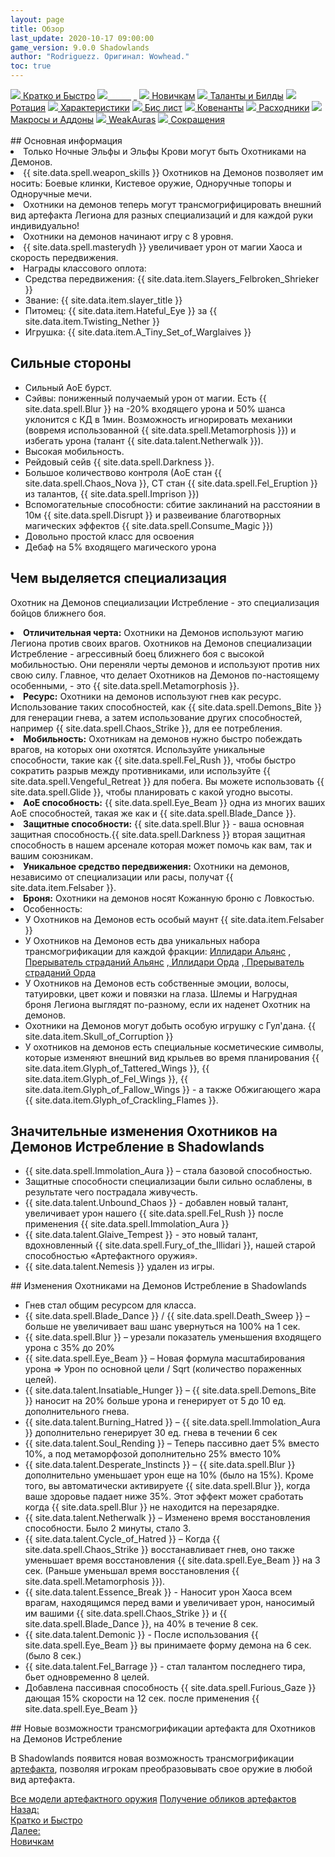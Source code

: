 ```yaml
---
layout: page
title: Обзор
last_update: 2020-10-17 09:00:00
game_version: 9.0.0 Shadowlands
author: "Rodriguezz. Оригинал: Wowhead."
toc: true
---
```


<div id="smooth-nav-outer">
<a href="{{ site.url }}/guide/havoc/quick_faq.html"><img src="https://wow.zamimg.com/images/wow/icons/medium/wow_token01.jpg"> Кратко и Быстро</a>
<a href="{{ site.url }}/guide/havoc/overview.html"><img src="https://wow.zamimg.com/images/wow/icons/medium/inv_misc_spyglass_02.jpg"><span style="color: white;"> Обзор</span></a>
<a href="{{ site.url }}/guide/havoc/beginners.html"><img src="https://wow.zamimg.com/images/wow/icons/medium/spell_lifegivingseed.jpg"> Новичкам</a>
<a href="{{ site.url }}/guide/havoc/talent-builds.html"><img src="https://wow.zamimg.com/images/wow/icons/medium/ability_marksmanship.jpg"> Таланты и Билды</a>
<a href="{{ site.url }}/guide/havoc/rotation-priority.html"><img src="https://wow.zamimg.com/images/wow/icons/medium/wow_token01.jpg"> Ротация</a>
<a href="{{ site.url }}/guide/havoc/stats.html"><img src="https://wow.zamimg.com/images/wow/icons/medium/inv_inscription_80_warscroll_intellect.jpg"> Характеристики</a>
<a href="{{ site.url }}/guide/havoc/gear.html"><img src="https://wow.zamimg.com/images/wow/icons/medium/inv_chest_chain_03.jpg"> Бис лист</a>
<a href="{{ site.url }}/guide/havoc/covenant.html"><img src="https://wow.zamimg.com/images/wow/icons/medium/wow_token01.jpg"> Ковенанты</a>
<a href="{{ site.url }}/guide/havoc/consumables.html"><img src="https://wow.zamimg.com/images/wow/icons/medium/inv_potion_92.jpg"> Расходники</a>
<a href="{{ site.url }}/guide/havoc/macros-addons.html"><img src="https://wow.zamimg.com/images/wow/icons/medium/inv_eng_gearspringparts.jpg"> Макросы и Аддоны</a>
<a href="{{ site.url }}/guide/havoc/weakauras.html"><img src="https://wow.zamimg.com/images/wow/icons/medium/spell_holy_auramastery.jpg"> WeakAuras</a>
<a href="{{ site.url }}/guide/havoc/common-terms.html"><img src="https://wow.zamimg.com/images/wow/icons/medium/ui_chat.jpg"> Сокращения</a>
</div>
<br>
## Основная информация
	   
 <li> Только Ночные Эльфы и Эльфы Крови могут быть Охотниками на Демонов.</li>
 <li> {{ site.data.spell.weapon_skills }} Охотников на Демонов позволяет им носить: Боевые клинки, Кистевое оружие, Одноручные топоры и Одноручные мечи.</li>
 <li> Охотники на демонов теперь могут трансмогрифицировать внешний вид артефакта Легиона для разных специализаций и для каждой руки индивидуально!</li>
 <li> Охотники на демонов начинают игру с 8 уровня.</li>
 <li> {{ site.data.spell.masterydh }} увеличивает урон от магии Хаоса и скорость передвижения.</li>
 <li> Награды классового оплота:
            <ul>
                <li>Средства передвижения: {{ site.data.item.Slayers_Felbroken_Shrieker }}</li>
                <li class="asc-apl" style="display:none;"></li>
                <li>Звание: {{ site.data.item.slayer_title }}</li>
                <li class="se-apl" style="display: none;"></li>
				<li>Питомец: {{ site.data.item.Hateful_Eye }} за {{ site.data.item.Twisting_Nether }}</li>
                <li class="asc-apl" style="display:none;"></li>
                <li>Игрушка: {{ site.data.item.A_Tiny_Set_of_Warglaives }}</li>
                <li class="se-apl" style="display: none;"></li>
            </ul>
        </li>	

## Сильные стороны 
 
* Сильный АоЕ бурст.
* Сэйвы: пониженный получаемый урон от магии. Есть {{ site.data.spell.Blur }} на -20% входящего урона и 50% шанса уклонится с КД в 1мин. Возможность игнорировать механики (вовремя использованной {{ site.data.spell.Metamorphosis }}) и избегать урона (талант {{ site.data.talent.Netherwalk }}).
* Высокая мобильность.
* Рейдовый сейв {{ site.data.spell.Darkness }}.
* Большое количествово контроля (АоЕ стан {{ site.data.spell.Chaos_Nova }}, СТ стан {{ site.data.spell.Fel_Eruption }} из талантов, {{ site.data.spell.Imprison }}) 
* Вспомогательные способности: сбитие заклинаний на расстоянии в 10м {{ site.data.spell.Disrupt }} и развеивание благотворных магических эффектов {{ site.data.spell.Consume_Magic }})
* Довольно простой класс для освоения
* Дебаф на 5% входящего магического урона 

## Чем выделяется специализация

Охотник на Демонов специализации Истребление - это специализация бойцов ближнего боя. 

<li> <b>Отличительная черта:</b> Охотники на Демонов используют магию Легиона против своих врагов. 
Охотников на Демонов специализации Истребление - агрессивный боец ближнего боя с высокой мобильностью. 
Они переняли черты демонов и используют против них свою силу. 
Главное, что делает Охотников на Демонов по-настоящему особенными, - это {{ site.data.spell.Metamorphosis }}.</li>
<li> <b>Ресурс:</b> Охотники на демонов используют гнев как ресурс. Использование таких способностей, 
как {{ site.data.spell.Demons_Bite }} для генерации гнева, а затем использование других способностей, например {{ site.data.spell.Chaos_Strike }}, для ее потребления. </li>
<li> <b>Мобильность:</b> Охотникам на демонов нужно быстро побеждать врагов, на которых они охотятся. 
Используйте уникальные способности, такие как {{ site.data.spell.Fel_Rush }}, чтобы быстро сократить разрыв между противниками, 
или используйте {{ site.data.spell.Vengeful_Retreat }} для побега. 
Вы можете использовать {{ site.data.spell.Glide }}, чтобы планировать с какой угодно высоты.</li>
<li> <b>АоЕ способность:</b> {{ site.data.spell.Eye_Beam }} одна из многих ваших АоЕ способностей, такая же как и {{ site.data.spell.Blade_Dance }}.</li>
<li> <b>Защитные способности:</b> {{ site.data.spell.Blur }} - ваша основная защитная способность.{{ site.data.spell.Darkness }} 
вторая защитная способность в нашем арсенале которая может помочь как вам, так и вашим союзникам.</li>
<li> <b>Уникальное средство передвижения:</b> Охотники на демонов, независимо от специализации или расы, получат {{ site.data.item.Felsaber }}.</li>
<li> <b>Броня:</b> Охотники на демонов носят Кожанную броню с Ловкостью.</li>
<li> Особенность:
            <ul>
                <li> У Охотников на Демонов есть особый маунт {{ site.data.item.Felsaber }}</li>
                <li class="asc-apl" style="display:none;"></li>
                <li> У Охотников на Демонов есть два уникальных набора трансмогрификации для каждой фракции: <a href="https://www.wowhead.com/dressing-room#mmzb0zH89Vz9c8gi3808CiB87cCiH87VCiJ808CiF808CiO808CiC808CiK87V" target="blank"> Иллидари Альянс</a>
				,<a href="https://www.wowhead.com/dressing-room#mm0z0zH89s8D2p808BME87cBMB87VBMg808BMD808BMv808BMl808BMC87V" target="blank"> Прерыватель страданий Альянс</a>
				,<a href="https://www.wowhead.com/dressing-room#mazb0zH89Vz9c87MghM87cgh7ogi5808ghz808gi6808gi4808ghc87V" target="blank"> Иллидари Орда</a>
				,<a href="https://www.wowhead.com/dressing-room#ma0z0zH89s8FFX808Cix87cCit87VCig808Cie808Civ808CiE808Cil87V" target="blank"> Прерыватель страданий Орда</a>
				</li>
                <li class="se-apl" style="display: none;"></li>
				<li> У Охотников на Демонов есть собственные эмоции, волосы, татуировки, цвет кожи и повязки на глаза.
				Шлемы и Нагрудная броня Легиона выглядят по-разному, если их наденет Охотник на демонов.</li>
                <li class="asc-apl" style="display:none;"></li>
                <li> Охотники на Демонов могут добыть особую игрушку с Гул'дана. {{ site.data.item.Skull_of_Corruption }}</li>
                <li class="se-apl" style="display: none;"></li>
				<li> У охотников на демонов есть специальные косметические символы, которые изменяют внешний вид крыльев во время планирования 
				{{ site.data.item.Glyph_of_Tattered_Wings }},
				{{ site.data.item.Glyph_of_Fel_Wings }},
				{{ site.data.item.Glyph_of_Fallow_Wings }} - а также Обжигающего жара {{ site.data.item.Glyph_of_Crackling_Flames }}.</li>
            </ul>
        </li>

## Значительные изменения Охотников на Демонов Истребление в Shadowlands
<ul>
<li> {{ site.data.spell.Immolation_Aura }} – стала базовой способностью.</li>
<li> Защитные способности специализации были сильно ослаблены, в результате чего пострадала живучесть.</li>
<li> {{ site.data.talent.Unbound_Chaos }} - добавлен новый талант, увеличивает урон нашего {{ site.data.spell.Fel_Rush }} после применения {{ site.data.spell.Immolation_Aura }}</li>
<li> {{ site.data.talent.Glaive_Tempest }} - это новый талант, вдохновленный {{ site.data.spell.Fury_of_the_Illidari }}, нашей старой способностью «Артефактного оружия».</li>
<li> {{ site.data.talent.Nemesis }} удален из игры.</li>
</ul>
## Изменения Охотниками на Демонов Истребление в Shadowlands
<ul>
<li> Гнев стал общим ресурсом для класса.</li>
<li> {{ site.data.spell.Blade_Dance }} / {{ site.data.spell.Death_Sweep }} – больше не увеличивает ваш шанс увернуться на 100% на 1 сек.</li>
<li> {{ site.data.spell.Blur }} – урезали показатель уменьшения входящего урона с 35% до 20%</li>
<li> {{ site.data.spell.Eye_Beam }} – Новая формула масштабирования урона => Урон по основной цели / Sqrt (количество пораженных целей).</li>
<li> {{ site.data.talent.Insatiable_Hunger }} – {{ site.data.spell.Demons_Bite }} наносит на 20% больше урона и генерирует от 5 до 10 ед. дополнительного гнева.</li>
<li> {{ site.data.talent.Burning_Hatred }} – {{ site.data.spell.Immolation_Aura }} дополнительно генерирует 30 ед. гнева в течении 6 сек</li>
<li> {{ site.data.talent.Soul_Rending }} – Теперь пассивно дает 5% вместо 10%, а под метаморфозой дополнительно 25% вместо 10%</li>
<li> {{ site.data.talent.Desperate_Instincts }} – {{ site.data.spell.Blur }} дополнительно уменьшает урон еще на 10% (было на 15%). Кроме того, вы автоматически активируете {{ site.data.spell.Blur }}, когда ваше здоровье падает ниже 35%. Этот эффект может сработать когда {{ site.data.spell.Blur }} не находится на перезарядке.</li>
<li> {{ site.data.talent.Netherwalk }} – Изменено время восстановления способности. Было 2 минуты, стало 3.</li>
<li> {{ site.data.talent.Cycle_of_Hatred }} – Когда {{ site.data.spell.Chaos_Strike }} восстанавливает гнев, оно также уменьшает время восстановления {{ site.data.spell.Eye_Beam }} на 3 сек. (Раньше уменьшал время восстановления {{ site.data.spell.Metamorphosis }}).</li>
<li> {{ site.data.talent.Essence_Break }} - Наносит урон Хаоса всем врагам, находящимся перед вами и увеличивает урон, наносимый им вашими {{ site.data.spell.Chaos_Strike }} и {{ site.data.spell.Blade_Dance }}, на 40% в течение 8 сек.</li>
<li> {{ site.data.talent.Demonic }} - После использования {{ site.data.spell.Eye_Beam }} вы принимаете форму демона на 6 сек. (было 8 сек.)</li>
<li> {{ site.data.talent.Fel_Barrage }} - стал талантом последнего тира, бьет одновременно 8 целей.</li>
<li> Добавлена пассивная способность {{ site.data.spell.Furious_Gaze }} дающая 15% скорости на 12 сек. после применения {{ site.data.spell.Eye_Beam }}</li>
</ul>
## Новые возможности трансмогрификации артефакта для Охотников на Демонов Истребление

В Shadowlands появится новая возможность трансмогрификации <a href="https://www.wowhead.com/news=317669/artifact-transmog-in-shadowlands-new-creative-weapon-combinations"> артефакта</a>, позволяя игрокам преобразовывать свое оружие в любой вид артефакта.

<div id="cta-but">
<a href="https://shadowlands.wowhead.com/artifact-calc" class="cta-button" data-border="strong" target="_blank">Все модели артефактного оружия</a>
<a href="https://www.wowhead.com/unlocking-artifact-appearances-guide" class="cta-button" data-border="strong" target="_blank">Получение обликов артефактов</a>
</div>

<div class="minibox minibox-left"><a href="{{ site.url }}/guide/havoc/quick_faq.html">Назад:<br>Кратко и Быстро</a></div> 
<div class="minibox"><a href="{{ site.url }}/guide/havoc/beginners.html">Далее:<br>Новичкам</a></div>


